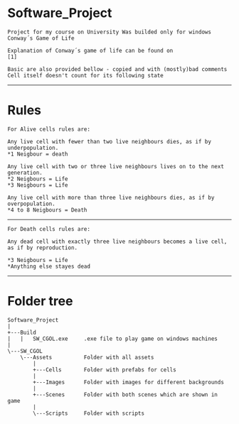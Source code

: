 # Software_Project
```
Project for my course on University Was builded only for windows
Conway´s Game of Life

Explanation of Conway´s game of life can be found on
[1]

Basic are also provided bellow - copied and with (mostly)bad comments 
Cell itself doesn't count for its following state
```
----------------------------------------------------------------------------------------------
# Rules
```
For Alive cells rules are:

Any live cell with fewer than two live neighbours dies, as if by underpopulation. 
*1 Neigbour = death

Any live cell with two or three live neighbours lives on to the next generation.
*2 Neigbours = Life
*3 Neigbours = Life

Any live cell with more than three live neighbours dies, as if by overpopulation.
*4 to 8 Neigbours = Death
```
----------------------------------------------------------------------------------------------
```
For Death cells rules are:

Any dead cell with exactly three live neighbours becomes a live cell, as if by reproduction.

*3 Neigbours = Life
*Anything else stayes dead
```
----------------------------------------------------------------------------------------------
# Folder tree
```
Software_Project
|   
+---Build
|   |   SW_CGOL.exe     .exe file to play game on windows machines
|   
\---SW_CGOL   
    \---Assets          Folder with all assets
        |   
        +---Cells       Folder with prefabs for cells
        |       
        +---Images      Folder with images for different backgrounds
        |       
        +---Scenes      Folder with both scenes which are shown in game
        |       
        \---Scripts     Folder with scripts
```
[1]: https://en.wikipedia.org/wiki/Conway%27s_Game_of_Life